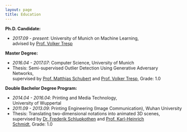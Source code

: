 ```yaml
---
layout: page
title: Education
---
```


<div class="media">
    <div class="media-body">
       <p class="media-heading">
           <strong>Ph.D. Candidate:</strong> <br />
           <ul>
           <li> <i>2017.09 - present</i>: University of Munich on Machine Learning, <br/> advised by <a href="https://www.dbs.ifi.lmu.de/cms/personen/professoren/tresp/index.html">Prof. Volker Tresp</a> </li>
           </ul>
       </p>
    </div>
</div>

<div class="media">
    <div class="media-body">
       <p class="media-heading">
           <strong>Master Degree:</strong><br />
           <ul>
           <li> <i>2016.04 - 2017.07</i>: Computer Science, University of Munich <br /></li>
           <li> Thesis: Semi-supervised Outlier Detection Using Generative Adversary Networks, <br/>supervised by <a href="https://www.dbs.ifi.lmu.de/cms/personen/professoren/schubert/index.html">Prof. Matthias Schubert</a> and <a href="https://www.dbs.ifi.lmu.de/cms/personen/professoren/tresp/index.html">Prof. Volker Tresp</a>, Grade: 1.0  <br /> </li>
           </ul>
       </p>
    </div>
</div>

<div class="media">
    <div class="media-body">
       <p class="media-heading">
           <strong>Double Bachelor Degree Program:</strong> <br />
           <ul>
               <li> <i>2014.04 - 2016.04</i>: Printing and Media Technology, <nobr>University of Wuppertal</nobr> </li>
               <li> <nobr><i>2011.09 - 2013.09</i>: Printing Engineering (Image Communication), Wuhan University</nobr> </li>
           <li> Thesis: Translating two-dimensional notations into animated 3D scenes, <br/>supervised by <a href="https://www.dmt.uni-wuppertal.de/de/personen/schlupkothen-frederik.html">Dr. Frederik Schlupkothen</a> and <a href="https://www.dmt.uni-wuppertal.de/de/personen/schmidt-karl-heinrich.html">Prof. Karl-Heinrich Schmidt</a>, Grade: 1.0 </li>
           </ul>
       </p>
    </div>
</div>
